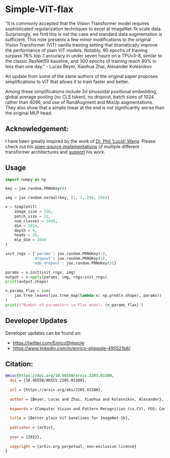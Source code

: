 # Simple-ViT-flax

"It is commonly accepted that the Vision Transformer model requires sophisticated regularization techniques to excel at ImageNet-1k scale data. Surprisingly, we find this is not the case and standard data augmentation is sufficient. This note presents a few minor modifications to the original Vision Transformer (ViT) vanilla training setting that dramatically improve the performance of plain ViT models. Notably, 90 epochs of training surpass 76% top-1 accuracy in under seven hours on a TPUv3-8, similar to the classic ResNet50 baseline, and 300 epochs of training reach 80% in less than one day." - Lucas Beyer, Xiaohua Zhai, Alexander Kolesnikov

An update from some of the same authors of the original paper proposes simplifications to ViT that allows it to train faster and better.

Among these simplifications include 2d sinusoidal positional embedding, global average pooling (no CLS token), no dropout, batch sizes of 1024 rather than 4096, and use of RandAugment and MixUp augmentations. They also show that a simple linear at the end is not significantly worse than the original MLP head.

## Acknowledgement:
I have been greatly inspired by the work of [Dr. Phil 'Lucid' Wang](https://github.com/lucidrains). Please check out his [open-source implementations](https://github.com/lucidrains) of multiple different transformer architectures and [support](https://github.com/sponsors/lucidrains) his work.

## Usage
```python
import numpy as np

key = jax.random.PRNGKey(0)

img = jax.random.normal(key, (1, 3, 256, 256))

v = SimpleViT(
    image_size = 256,
    patch_size = 32,
    num_classes = 1000,
    dim = 1024,
    depth = 6,
    heads = 16,
    mlp_dim = 2048
)

init_rngs = {'params': jax.random.PRNGKey(1), 
            'dropout': jax.random.PRNGKey(2), 
            'emb_dropout': jax.random.PRNGKey(3)}

params = v.init(init_rngs, img)
output = v.apply(params, img, rngs=init_rngs)
print(output.shape)

n_params_flax = sum(
    jax.tree_leaves(jax.tree_map(lambda x: np.prod(x.shape), params))
)
print(f"Number of parameters in Flax model: {n_params_flax}")
```

## Developer Updates
Developer updates can be found on: 
- https://twitter.com/EnricoShippole
- https://www.linkedin.com/in/enrico-shippole-495521b8/

## Citation:
```bibtex
@misc{https://doi.org/10.48550/arxiv.2205.01580,
  doi = {10.48550/ARXIV.2205.01580},
  
  url = {https://arxiv.org/abs/2205.01580},
  
  author = {Beyer, Lucas and Zhai, Xiaohua and Kolesnikov, Alexander},
  
  keywords = {Computer Vision and Pattern Recognition (cs.CV), FOS: Computer and information sciences, FOS: Computer and information sciences},
  
  title = {Better plain ViT baselines for ImageNet-1k},
  
  publisher = {arXiv},
  
  year = {2022},
  
  copyright = {arXiv.org perpetual, non-exclusive license}
}
```